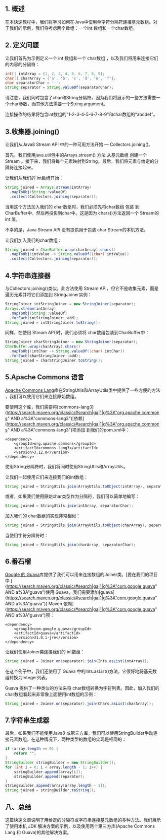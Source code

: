 ## 1. 概述

在本快速教程中，我们将学习如何在Java中使用单字符分隔符连接基元数组。对于我们的示例，我们将考虑两个数组：一个int 数组和一个char数组。

## 2. 定义问题

让我们首先为示例定义一个 int 数组和一个 char数组 ，以及我们将用来连接它们的内容的分隔符：

```java
int[] intArray = {1, 2, 3, 4, 5, 6, 7, 8, 9};
char[] charArray = {'a', 'b', 'c', 'd', 'e', 'f'};
char separatorChar = '-';
String separator = String.valueOf(separatorChar);

```

请注意，我们同时包含了char和String分隔符，因为我们将展示的一些方法需要一个char参数，而其他方法需要一个String argument。

连接操作的结果将包含int数组的“1-2-3-4-5-6-7-8-9”和char数组的“abcdef”。

## 3.收集器.joining()

让我们从Java8 Stream API 中的一种可用方法开始 — Collectors.joining()。

首先，我们使用java.util包中的Arrays.stream() 方法 从基元数组 创建一个Stream 。接下来，我们将每个元素映射到String。最后，我们将元素与给定的分隔符连接起来。

让我们从我们的 int数组开始：

```java
String joined = Arrays.stream(intArray)
  .mapToObj(String::valueOf)
  .collect(Collectors.joining(separator));
```

当用这个方法加入我们的 char数组时，我们必须先将char数组 包装 到CharBuffer中，然后再投影到char中。这是因为 chars()方法返回一个 Stream的int 值。

不幸的是，Java Stream API 没有提供用于包装 char Stream的本机方法。

让我们加入我们的char数组：

```java
String joined = CharBuffer.wrap(charArray).chars()
  .mapToObj(intValue -> String.valueOf((char) intValue))
  .collect(Collectors.joining(separator));
```

## 4.字符串连接器

与Collectors.joining()类似，此方法使用 Stream API，但它不是收集元素，而是遍历元素并将它们添加到 StringJoiner实例：

```java
StringJoiner intStringJoiner = new StringJoiner(separator);
Arrays.stream(intArray)
  .mapToObj(String::valueOf)
  .forEach(intStringJoiner::add);
String joined = intStringJoiner.toString();
```

同样，在使用 Stream API 时，我们必须将 char数组包装到CharBuffer中：

```java
StringJoiner charStringJoiner = new StringJoiner(separator);
CharBuffer.wrap(charArray).chars()
  .mapToObj(intChar -> String.valueOf((char) intChar))
  .forEach(charStringJoiner::add);
String joined = charStringJoiner.toString();
```

## 5.Apache Commons 语言

[Apache Commons Lang](https://www.baeldung.com/java-commons-lang-3)库在StringUtils和ArrayUtils类中提供了一些方便的方法 ，我们可以使用它们来连接原始数组。

要使用这个库，我们需要将[commons-lang3](https://search.maven.org/classic/#search|ga|1|g%3A"org.apache.commons" AND a%3A"commons-lang3")[依赖](https://search.maven.org/classic/#search|ga|1|g%3A"org.apache.commons" AND a%3A"commons-lang3")项添加 到我们的pom.xml中：

```plaintext
<dependency>
    <groupId>org.apache.commons</groupId>
    <artifactId>commons-lang3</artifactId>
    <version>3.12.0</version>
</dependency>
```

使用String分隔符时，我们将同时使用StringUtils和ArrayUtils。

让我们一起使用它们来连接我们的int数组：

```java
String joined = StringUtils.join(ArrayUtils.toObject(intArray), separator);
```

或者，如果我们使用原始char类型作为分隔符，我们可以简单地编写：

```java
String joined = StringUtils.join(intArray, separatorChar);
```

加入我们的 char数组的实现非常相似：

```java
String joined = StringUtils.join(ArrayUtils.toObject(charArray), separator);
```

当使用字符分隔符时：

```java
String joined = StringUtils.join(charArray, separatorChar);
```

## 6.番石榴

[Google 的 Guava](https://www.baeldung.com/guava-joiner-and-splitter-tutorial)库提供了我们可以用来连接数组的Joiner类。[要在我们的项目中 ](https://search.maven.org/classic/#search|ga|1|g%3A"com.google.guava" AND a%3A"guava")使用 Guava，我们需要添加[guava](https://search.maven.org/classic/#search|ga|1|g%3A"com.google.guava" AND a%3A"guava")[ Maven 依赖](https://search.maven.org/classic/#search|ga|1|g%3A"com.google.guava" AND a%3A"guava")项：

```plaintext
<dependency>
    <groupId>com.google.guava</groupId>
    <artifactId>guava</artifactId>
    <version>31.0.1-jre</version>
</dependency>
```

让我们使用Joiner类连接我们的 int数组：

```java
String joined = Joiner.on(separator).join(Ints.asList(intArray));
```

在这个例子中，我们还使用了 Guava 中的Ints.asList()方法，它很好地将基元数组转换为Integer列表。

Guava 提供了一种类似的方法来将 char数组转换为字符列表。因此，加入我们的char数组看起来非常像上面使用int数组的示例：

```java
String joined = Joiner.on(separator).join(Chars.asList(charArray));
```

## 7.字符串生成器

最后，如果我们不能使用Java8 或第三方库，我们可以使用StringBuilder手动连接元素数组。在这种情况下，两种类型的数组的实现是相同的：

```java
if (array.length == 0) {
    return "";
}
StringBuilder stringBuilder = new StringBuilder();
for (int i = 0; i < array.length - 1; i++) {
    stringBuilder.append(array[i]);
    stringBuilder.append(separator);
}
stringBuilder.append(array[array.length - 1]);
String joined = stringBuilder.toString();
```

## 八、总结

这篇快速文章说明了用给定的分隔符或字符串连接基元数组的多种方法。我们展示了使用本机 JDK 解决方案的示例，以及使用两个第三方库(Apache Commons Lang 和 Guava)的其他解决方案。